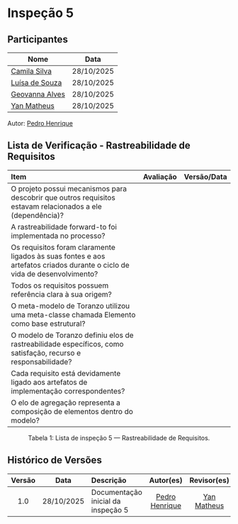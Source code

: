# Inspeção 5

## Participantes

| Nome                        | Data         |
|-----------------------------|-------------|
| [Camila Silva](https://github.com/CamilaSilvaC)   | 28/10/2025  |
| [Luísa de Souza](https://github.com/luisa12ll)    | 28/10/2025  |
| [Geovanna Alves](https://github.com/GeovannaUmbelino) | 28/10/2025  |
| [Yan Matheus](https://github.com/Yanmatheus0812)  | 28/10/2025  |

Autor: [Pedro Henrique](https://github.com/pedrohpsantos)

## Lista de Verificação - Rastreabilidade de Requisitos

| Item                                                                                                                           | Avaliação     | Versão/Data              |
| :----------------------------------------------------------------------------------------------------------------------------- | :-----------: | :----------------------: |
| O projeto possui mecanismos para descobrir que outros requisitos estavam relacionados a ele (dependência)?                     |               |                          |
| A rastreabilidade forward-to foi implementada no processo?                                                                     |               |                          |
| Os requisitos foram claramente ligados às suas fontes e aos artefatos criados durante o ciclo de vida de desenvolvimento?      |               |                          |
| Todos os requisitos possuem referência clara à sua origem?                                                                     |               |                          |
| O meta-modelo de Toranzo utilizou uma meta-classe chamada Elemento como base estrutural?                                      |               |                          |
| O modelo de Toranzo definiu elos de rastreabilidade específicos, como satisfação, recurso e responsabilidade?                  |               |                          |
| Cada requisito está devidamente ligado aos artefatos de implementação correspondentes?                                         |               |                          |
| O elo de agregação representa a composição de elementos dentro do modelo?                                                     |               |                          |

<figcaption align="center">Tabela 1: Lista de inspeção 5 — Rastreabilidade de Requisitos.</figcaption>

## Histórico de Versões

| Versão |    Data    | Descrição                                   |                        Autor(es)                         |        Revisor(es)        |
| :----: | :--------: | :------------------------------------------ | :-----------------------------------------------------: | :----------------------: |
|  1.0   | 28/10/2025 | Documentação inicial da inspeção 5          | [Pedro Henrique](https://github.com/pedrohpsantos)       | [Yan Matheus](https://github.com/Yanmatheus0812) |
